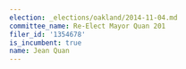 ```yaml
---
election: _elections/oakland/2014-11-04.md
committee_name: Re-Elect Mayor Quan 201
filer_id: '1354678'
is_incumbent: true
name: Jean Quan
---
```

